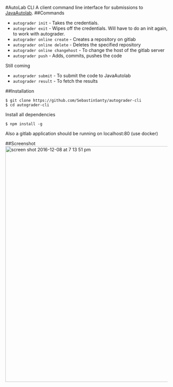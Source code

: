 #AutoLab CLI
A client command line interface for submissions to [JavaAutolab](https://github.com/prasadtalasila/JavaAutolab).
##Commands
* `autograder init` - Takes the credentials.
* `autograder exit` - Wipes off the credentials. Will have to do an init again, to work with autograder.
* `autograder online create` - Creates a repository on gitlab
* `autograder online delete` - Deletes the specified repository
* `autograder online changehost` - To change the host of the gitlab server
* `autograder push` - Adds, commits, pushes the code

Still coming

* `autograder submit` -  To submit the code to JavaAutolab
* `autograder result` - To fetch the results

##Installation
```
$ git clone https://github.com/SebastinSanty/autograder-cli
$ cd autograder-cli
```

Install all dependencies
 ```
$ npm install -g
 ```
Also a gitlab application should be running on localhost:80 (use docker)

##Screenshot
<img width="733" alt="screen shot 2016-12-08 at 7 13 51 pm" src="https://cloud.githubusercontent.com/assets/13795788/21012233/06f8b4da-bd7b-11e6-93b1-7ad78357803c.png">
